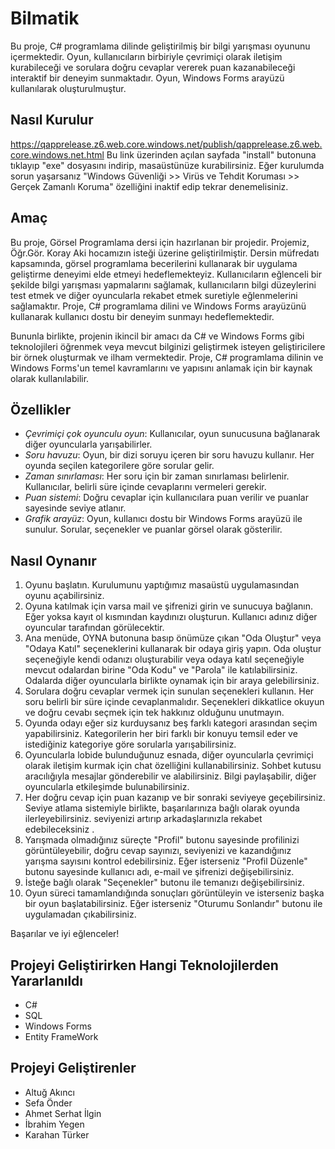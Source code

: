 # Bilmatik

Bu proje, C# programlama dilinde geliştirilmiş bir bilgi yarışması oyununu içermektedir. Oyun, kullanıcıların birbiriyle çevrimiçi olarak iletişim kurabileceği ve sorulara doğru cevaplar vererek puan kazanabileceği interaktif bir deneyim sunmaktadır. Oyun, Windows Forms arayüzü kullanılarak oluşturulmuştur.

## Nasıl Kurulur

https://qapprelease.z6.web.core.windows.net/publish/qapprelease.z6.web.core.windows.net.html
Bu link üzerinden açılan sayfada "install" butonuna tıklayıp "exe" dosyasını indirip, masaüstünüze kurabilirsiniz. Eğer kurulumda sorun yaşarsanız "Windows Güvenliği >> Virüs ve Tehdit Koruması >> Gerçek Zamanlı Koruma" özelliğini inaktif edip tekrar denemelisiniz.



## Amaç

Bu proje,  Görsel Programlama dersi için hazırlanan bir projedir. Projemiz, Öğr.Gör. Koray Aki hocamızın isteği üzerine geliştirilmiştir. Dersin müfredatı kapsamında, görsel programlama becerilerini kullanarak bir uygulama geliştirme deneyimi elde etmeyi hedeflemekteyiz. Kullanıcıların eğlenceli bir şekilde bilgi yarışması yapmalarını sağlamak, kullanıcıların bilgi düzeylerini test etmek ve diğer oyuncularla rekabet etmek suretiyle eğlenmelerini sağlamaktır. Proje, C# programlama dilini ve Windows Forms arayüzünü kullanarak kullanıcı dostu bir deneyim sunmayı hedeflemektedir.

Bununla birlikte, projenin ikincil bir amacı da C# ve Windows Forms gibi teknolojileri öğrenmek veya mevcut bilginizi geliştirmek isteyen geliştiricilere bir örnek oluşturmak ve ilham vermektedir. Proje, C# programlama dilinin ve Windows Forms'un temel kavramlarını ve yapısını anlamak için bir kaynak olarak kullanılabilir.



## Özellikler

-  *Çevrimiçi çok oyunculu oyun*: Kullanıcılar, oyun sunucusuna bağlanarak diğer oyuncularla yarışabilirler.
-   *Soru havuzu*: Oyun, bir dizi soruyu içeren bir soru havuzu kullanır. Her oyunda seçilen kategorilere göre sorular gelir.
-   *Zaman sınırlaması*: Her soru için bir zaman sınırlaması belirlenir. Kullanıcılar, belirli süre içinde cevaplarını vermeleri gerekir.
-   *Puan sistemi*: Doğru cevaplar için kullanıcılara puan verilir ve puanlar sayesinde seviye atlanır.
-   *Grafik arayüz*: Oyun, kullanıcı dostu bir Windows Forms arayüzü ile sunulur. Sorular, seçenekler ve puanlar görsel olarak gösterilir.


## Nasıl Oynanır

1. Oyunu başlatın. Kurulumunu yaptığımız masaüstü uygulamasından oyunu açabilirsiniz.
2. Oyuna katılmak için varsa mail ve şifrenizi girin ve sunucuya bağlanın. Eğer yoksa kayıt ol kısmından kaydınızı oluşturun. Kullanıcı adınız diğer oyuncular tarafından görülecektir.
3. Ana menüde, OYNA butonuna basıp önümüze çıkan "Oda Oluştur" veya "Odaya Katıl" seçeneklerini kullanarak bir odaya giriş yapın. Oda oluştur seçeneğiyle kendi odanızı oluşturabilir veya odaya katıl seçeneğiyle mevcut odalardan birine "Oda  Kodu" ve "Parola" ile katılabilirsiniz. Odalarda diğer oyuncularla birlikte oynamak için bir araya gelebilirsiniz.
4. Sorulara doğru cevaplar vermek için sunulan seçenekleri kullanın. Her soru belirli bir süre içinde cevaplanmalıdır. Seçenekleri dikkatlice okuyun ve doğru cevabı seçmek için tek hakkınız olduğunu unutmayın.
5. Oyunda odayı eğer siz kurduysanız beş farklı kategori arasından seçim yapabilirsiniz. Kategorilerin her biri farklı bir konuyu temsil eder ve istediğiniz kategoriye göre sorularla yarışabilirsiniz.
6. Oyuncularla lobide bulunduğunuz esnada, diğer oyuncularla çevrimiçi olarak iletişim kurmak için chat özelliğini kullanabilirsiniz. Sohbet kutusu aracılığıyla mesajlar gönderebilir ve alabilirsiniz. Bilgi paylaşabilir, diğer oyuncularla etkileşimde bulunabilirsiniz.
7. Her doğru cevap için puan kazanıp ve bir sonraki seviyeye geçebilirsiniz. Seviye atlama sistemiyle birlikte, başarılarınıza bağlı olarak oyunda ilerleyebilirsiniz. seviyenizi artırıp arkadaşlarınızla rekabet edebileceksiniz .
8. Yarışmada olmadığınız süreçte "Profil" butonu sayesinde profilinizi görüntüleyebilir, doğru cevap sayınızı, seviyenizi ve kazandığınız yarışma sayısını kontrol edebilirsiniz. Eğer isterseniz "Profil Düzenle" butonu sayesinde kullanıcı adı, e-mail ve şifrenizi değişebilirsiniz.
9. İsteğe bağlı olarak "Seçenekler" butonu ile temanızı değişebilirsiniz.
11. Oyun süreci tamamlandığında sonuçları görüntüleyin ve isterseniz başka bir oyun başlatabilirsiniz. Eğer isterseniz "Oturumu Sonlandır" butonu ile uygulamadan çıkabilirsiniz.

Başarılar ve iyi eğlenceler!


## Projeyi Geliştirirken Hangi Teknolojilerden Yararlanıldı

* C#
* SQL
* Windows Forms
* Entity FrameWork


## Projeyi Geliştirenler

- Altuğ Akıncı
- Sefa Önder
- Ahmet Serhat İlgin
- İbrahim Yegen
- Karahan Türker
